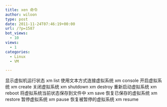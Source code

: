 ```yaml
---
title: xen 命令
author: wiloon
type: post
date: 2011-11-24T07:46:19+00:00
url: /?p=1587
bot_views:
  - 10
views:
  - 1
categories:
  - Linux
  - VM

---
```

<div>
  <p>
    显示虚拟机运行状态
 xm list
 使用文本方式连接虚拟系统
 xm console
 开启虚拟系统
 xm create
 关闭虚拟系统
 xm shutdown
 xm destroy
 重新启动虚拟系统
 xm reboot
 将虚拟系统当前状态保存到文件中
 xm save
 恢复已保存的虚拟系统
 xm restore
 暂停虚拟系统
 xm pause
 恢复被暂停的虚拟系统
 xm resume
  </p>
</div>